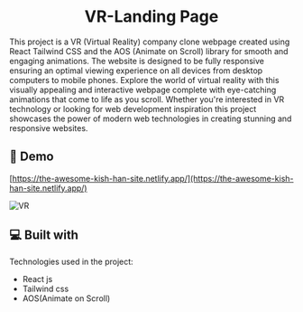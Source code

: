 <h1 align="center" id="title">VR-Landing Page</h1>

<p id="description">This project is a VR (Virtual Reality) company clone webpage created using React Tailwind CSS and the AOS (Animate on Scroll) library for smooth and engaging animations. The website is designed to be fully responsive ensuring an optimal viewing experience on all devices from desktop computers to mobile phones. Explore the world of virtual reality with this visually appealing and interactive webpage complete with eye-catching animations that come to life as you scroll. Whether you're interested in VR technology or looking for web development inspiration this project showcases the power of modern web technologies in creating stunning and responsive websites.</p>

<h2>🚀 Demo</h2>

[https://the-awesome-kish-han-site.netlify.app/](https://the-awesome-kish-han-site.netlify.app/)

  ![VR](https://github.com/Kish-han/VR_landing-page/assets/100593727/3acd9a75-16c3-4ee2-8701-0fcd36093493)

  
<h2>💻 Built with</h2>

Technologies used in the project:

*   React js
*   Tailwind css
*   AOS(Animate on Scroll)
